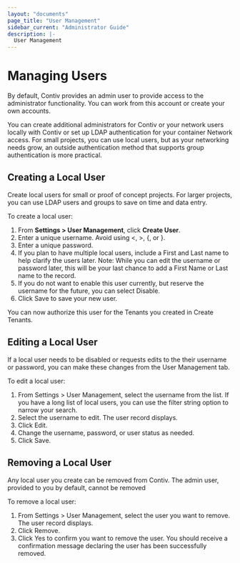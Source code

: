 ```yaml
---
layout: "documents"
page_title: "User Management"
sidebar_current: "Administrator Guide"
description: |-
  User Management
---
```


# Managing Users

By default, Contiv provides an admin user to provide access to the administrator functionality.  You can work from this account or create your own accounts.  

You can create additional administrators for Contiv or your network users locally with Contiv or set up LDAP authentication for your container Network access. For small projects, you can use local users, but as your networking needs grow, an outside authentication method that supports group authentication is more practical.

## Creating a Local User

Create local users for small or proof of concept projects. For larger projects, you can use LDAP users and groups to save on time and data entry. 

To create a local user:

1. From **Settings >  User Management**, click **Create User**.
2. Enter a unique username. Avoid using <, >, {, or }.
3. Enter a unique password.
4. If you plan to have multiple local users, include a First and Last name to help clarify the users later.
   Note: While you can edit the username or password later, this will be your last chance to add a First Name or Last name to the record.
5. If you do not want to enable this user currently, but reserve the username for the future, you can select Disable. 
6. Click Save to save your new user.

You can now authorize this user for the Tenants you created in Create Tenants. 

## Editing a Local User

If a local user needs to be disabled or requests edits to the their username or password, you can make these changes from the User Management tab.

To edit a local user:

1. From Settings > User Management, select the username from the list. If you  have a long list of local users, you can use the filter string option to narrow your search.
2. Select the username to edit.
   The user record displays.
3. Click Edit.
4. Change the username, password, or user status as needed.
5. Click Save.

## Removing a Local User

Any local user you create can be removed from Contiv. The admin user, provided to you by default, cannot be removed  

To remove a local user:

1. From Settings > User Management, select the user you want to remove.
   The user record displays.
2. Click Remove.
3. Click Yes to confirm you want to remove the user.
   You should receive a confirmation message declaring the user has been successfully removed.


